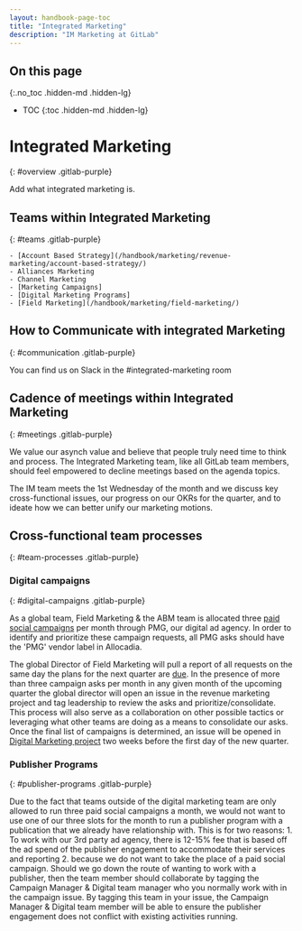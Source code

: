 ```yaml
---
layout: handbook-page-toc
title: "Integrated Marketing"
description: "IM Marketing at GitLab"
---
```


## On this page
{:.no_toc .hidden-md .hidden-lg}

- TOC
{:toc .hidden-md .hidden-lg}

# Integrated Marketing
{: #overview .gitlab-purple}
<!-- DO NOT CHANGE THIS ANCHOR -->
Add what integrated marketing is. 

## Teams within Integrated Marketing 
{: #teams .gitlab-purple}
<!-- DO NOT CHANGE THIS ANCHOR -->
    - [Account Based Strategy](/handbook/marketing/revenue-marketing/account-based-strategy/)
    - Alliances Marketing
    - Channel Marketing
    - [Marketing Campaigns]
    - [Digital Marketing Programs]
    - [Field Marketing](/handbook/marketing/field-marketing/)

## How to Communicate with integrated Marketing
{: #communication .gitlab-purple}
<!-- DO NOT CHANGE THIS ANCHOR -->
You can find us on Slack in the #integrated-marketing room 

## Cadence of meetings within Integrated Marketing
{: #meetings .gitlab-purple}
<!-- DO NOT CHANGE THIS ANCHOR --> 
We value our asynch value and believe that people truly need time to think and process. The Integrated Marketing team, like all GitLab team members, should feel empowered to decline meetings based on the agenda topics. 

The IM team meets the 1st Wednesday of the month and we discuss key cross-functional issues, our progress on our OKRs for the quarter, and to ideate how we can better unify our marketing motions.

## Cross-functional team processes
{: #team-processes .gitlab-purple}
<!-- DO NOT CHANGE THIS ANCHOR --> 

### Digital campaigns
{: #digital-campaigns .gitlab-purple}
<!-- DO NOT CHANGE THIS ANCHOR -->
As a global team, Field Marketing & the ABM team is allocated three [paid social campaigns](https://about.gitlab.com/handbook/marketing/demand-generation/digital-marketing/digital-marketing-management/#paid-social) per month through PMG, our digital ad agency.  In order to identify and prioritize these campaign requests, all PMG asks should have the 'PMG' vendor label in Allocadia.

The global Director of Field Marketing will pull a report of all requests on the same day the plans for the next quarter are [due](https://about.gitlab.com/handbook/marketing/field-marketing/#field-marketing-planning).  In the presence of more than three campaign asks per month in any given month of the upcoming quarter the global director will open an issue in the revenue marketing project and tag leadership to review the asks and prioritize/consolidate.  This process will also serve as a collaboration on other possible tactics or leveraging what other teams are doing as a means to consolidate our asks.  Once the final list of campaigns is determined, an issue will be opened in [Digital Marketing project](https://gitlab.com/gitlab-com/marketing/demand-generation/digital-marketing) two weeks before the first day of the new quarter.

### Publisher Programs
{: #publisher-programs .gitlab-purple}
<!-- DO NOT CHANGE THIS ANCHOR -->  
Due to the fact that teams outside of the digital marketing team are only allowed to run three paid social campaigns a month, we would not want to use one of our three slots for the month to run a publisher program with a publication that we already have relationship with. This is for two reasons: 1. To work with our 3rd party ad agency, there is 12-15% fee that is based off the ad spend of the publisher engagement to accommodate their services and reporting 2. because we do not want to take the place of a paid social campaign. Should we go down the route of wanting to work with a publisher, then the team member should collaborate by tagging the Campaign Manager & Digital team manager who you normally work with in the campaign issue. By tagging this team in your issue, the Campaign Manager & Digital team member will be able to ensure the publisher engagement does not conflict with existing activities running.
